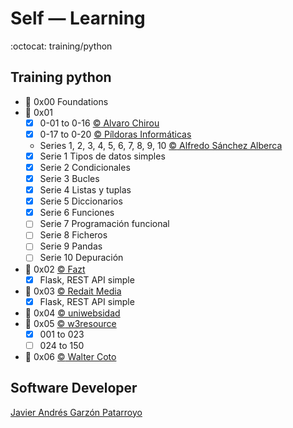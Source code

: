 # Self ― Learning
:octocat: training/python

## Training python
* :open_file_folder: 0x00 Foundations
* :open_file_folder: 0x01
  - [x] 0-01 to 0-16 [:copyright: Alvaro Chirou](https://www.udemy.com/share/101sFuAEEcdF5VRno=/)
  - [x] 0-17 to 0-20 [:copyright: Píldoras Informáticas](https://www.youtube.com/playlist?list=PLU8oAlHdN5BlvPxziopYZRd55pdqFwkeS)
  - Series 1, 2, 3, 4, 5, 6, 7, 8, 9, 10 [:copyright: Alfredo Sánchez Alberca](http://aprendeconalf.es/python/ejercicios/)
  - [x] Serie 1 Tipos de datos simples
  - [x] Serie 2 Condicionales
  - [x] Serie 3 Bucles
  - [x] Serie 4 Listas y tuplas
  - [x] Serie 5 Diccionarios
  - [x] Serie 6 Funciones
  - [ ] Serie 7 Programación funcional
  - [ ] Serie 8 Ficheros
  - [ ] Serie 9 Pandas
  - [ ] Serie 10 Depuración
* :open_file_folder: 0x02 [:copyright: Fazt](https://www.youtube.com/watch?v=Esdj9wlBOaI)
  - [x] Flask, REST API simple
* :open_file_folder: 0x03 [:copyright: Redait Media](https://www.udemy.com/share/101r66AEEcdF5VRno=/)
  - [x] Flask, REST API simple
* :open_file_folder: 0x04 [:copyright: uniwebsidad](https://uniwebsidad.com/libros/algoritmos-python/capitulo-1)
* :open_file_folder: 0x05 [:copyright: w3resource](https://www.w3resource.com/python-exercises/python-basic-exercises.php)
  - [x] 001 to 023
  - [ ] 024 to 150
* :open_file_folder: 0x06 [:copyright: Walter Coto](https://www.udemy.com/share/103K0W2@Pm1KbFldT1UJcEB7OEhNfT0=/)

## Software Developer
[Javier Andrés Garzón Patarroyo](https://www.javierandresgp.com)
